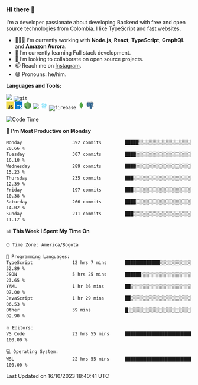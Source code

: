 ### Hi there 👋

I'm a developer passionate about developing Backend with free and open source technologies from Colombia. I like TypeScript and fast websites.

- 👨🏽‍💻 I'm currently working with **Node.js**, **React**, **TypeScript**, **GraphQL** and **Amazon Aurora**.
- 🌱 I’m currently learning Full stack development.
- 🚀 I’m looking to collaborate on open source projects.
- 📫   Reach me on [Instagram](https://instagram.com/nexckycort).
- 😄  Pronouns: he/him.

**Languages and Tools:**  

<code><img height="20"  src="https://upload.wikimedia.org/wikipedia/commons/2/2d/Visual_Studio_Code_1.18_icon.svg"></code>
<code><img src="https://www.vectorlogo.zone/logos/git-scm/git-scm-icon.svg" alt="git" height="20"/> </code>
<code><img height="20" src="https://raw.githubusercontent.com/github/explore/80688e429a7d4ef2fca1e82350fe8e3517d3494d/topics/javascript/javascript.png"></code>
<code><img height="20" src="https://raw.githubusercontent.com/github/explore/80688e429a7d4ef2fca1e82350fe8e3517d3494d/topics/typescript/typescript.png"></code>
<code><img height="20" src="https://raw.githubusercontent.com/github/explore/80688e429a7d4ef2fca1e82350fe8e3517d3494d/topics/nodejs/nodejs.png"></code>
<code><img height="20" src="https://deno.land/logo.svg"></code>
<code><img height="20" src="https://raw.githubusercontent.com/github/explore/80688e429a7d4ef2fca1e82350fe8e3517d3494d/topics/react/react.png"></code>
<code><img src="https://www.vectorlogo.zone/logos/firebase/firebase-icon.svg" alt="firebase"  height="20"/></code>
<code><img src="https://raw.githubusercontent.com/devicons/devicon/master/icons/mongodb/mongodb-original.svg"  height="20"/></code>
<code><img src="https://raw.githubusercontent.com/devicons/devicon/master/icons/postgresql/postgresql-original.svg" height="20"/></code>

<!--START_SECTION:waka-->
![Code Time](http://img.shields.io/badge/Code%20Time-3%2C624%20hrs%2025%20mins-blue)

📅 **I'm Most Productive on Monday** 

```text
Monday                   392 commits         █████░░░░░░░░░░░░░░░░░░░░   20.66 % 
Tuesday                  307 commits         ████░░░░░░░░░░░░░░░░░░░░░   16.18 % 
Wednesday                289 commits         ████░░░░░░░░░░░░░░░░░░░░░   15.23 % 
Thursday                 235 commits         ███░░░░░░░░░░░░░░░░░░░░░░   12.39 % 
Friday                   197 commits         ███░░░░░░░░░░░░░░░░░░░░░░   10.38 % 
Saturday                 266 commits         ████░░░░░░░░░░░░░░░░░░░░░   14.02 % 
Sunday                   211 commits         ███░░░░░░░░░░░░░░░░░░░░░░   11.12 % 
```


📊 **This Week I Spent My Time On** 

```text
🕑︎ Time Zone: America/Bogota

💬 Programming Languages: 
TypeScript               12 hrs 7 mins       █████████████░░░░░░░░░░░░   52.89 % 
JSON                     5 hrs 25 mins       ██████░░░░░░░░░░░░░░░░░░░   23.65 % 
YAML                     1 hr 36 mins        ██░░░░░░░░░░░░░░░░░░░░░░░   07.00 % 
JavaScript               1 hr 29 mins        ██░░░░░░░░░░░░░░░░░░░░░░░   06.53 % 
Other                    39 mins             █░░░░░░░░░░░░░░░░░░░░░░░░   02.90 % 

🔥 Editors: 
VS Code                  22 hrs 55 mins      █████████████████████████   100.00 % 

💻 Operating System: 
WSL                      22 hrs 55 mins      █████████████████████████   100.00 % 
```


 Last Updated on 16/10/2023 18:40:41 UTC
<!--END_SECTION:waka-->
